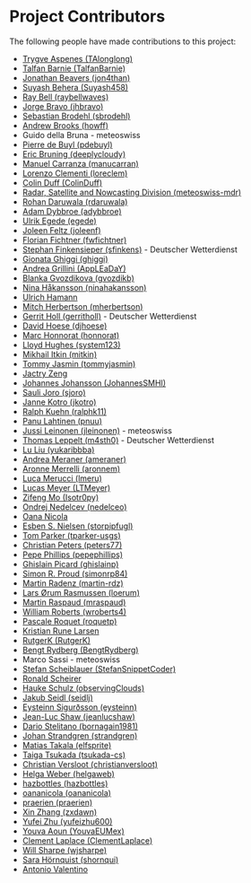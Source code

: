 # Project Contributors

The following people have made contributions to this project:

<!--- Use your GitHub account or any other personal reference URL --->
<!--- If you wish to not use your real name, please use your github username --->
<!--- The list should be alphabetical by last name if possible, with github usernames at the bottom --->
<!--- See https://gist.github.com/djhoese/52220272ec73b12eb8f4a29709be110d for auto-generating parts of this list --->

- [Trygve Aspenes (TAlonglong)](https://github.com/TAlonglong)
- [Talfan Barnie (TalfanBarnie)](https://github.com/TalfanBarnie)
- [Jonathan Beavers (jon4than)](https://github.com/jon4than)
- [Suyash Behera (Suyash458)](https://github.com/Suyash458)
- [Ray Bell (raybellwaves)](https://github.com/raybellwaves)
- [Jorge Bravo (jhbravo)](https://github.com/jhbravo)
- [Sebastian Brodehl (sbrodehl)](https://github.com/sbrodehl)
- [Andrew Brooks (howff)](https://github.com/howff)
- Guido della Bruna - meteoswiss
- [Pierre de Buyl (pdebuyl)](https://github.com/pdebuyl)
- [Eric Bruning (deeplycloudy)](https://github.com/deeplycloudy)
- [Manuel Carranza (manucarran)](https://github.com/manucarran)
- [Lorenzo Clementi (loreclem)](https://github.com/loreclem)
- [Colin Duff (ColinDuff)](https://github.com/ColinDuff)
- [Radar, Satellite and Nowcasting Division (meteoswiss-mdr)](https://github.com/meteoswiss-mdr)
- [Rohan Daruwala (rdaruwala)](https://github.com/rdaruwala)
- [Adam Dybbroe (adybbroe)](https://github.com/adybbroe)
- [Ulrik Egede (egede)](https://github.com/egede)
- [Joleen Feltz (joleenf)](https://github.com/joleenf)
- [Florian Fichtner (fwfichtner)](https://github.com/fwfichtner)
- [Stephan Finkensieper (sfinkens)](https://github.com/sfinkens) - Deutscher Wetterdienst
- [Gionata Ghiggi (ghiggi)](https://github.com/ghiggi)
- [Andrea Grillini (AppLEaDaY)](https://github.com/AppLEaDaY)
- [Blanka Gvozdikova (gvozdikb)](https://github.com/gvozdikb)
- [Nina Håkansson (ninahakansson)](https://github.com/ninahakansson)
- [Ulrich Hamann](https://github.com/)
- [Mitch Herbertson (mherbertson)](https://github.com/mherbertson)
- [Gerrit Holl (gerritholl)](https://github.com/gerritholl) - Deutscher Wetterdienst
- [David Hoese (djhoese)](https://github.com/djhoese)
- [Marc Honnorat (honnorat)](https://github.com/honnorat)
- [Lloyd Hughes (system123)](https://github.com/system123)
- [Mikhail Itkin (mitkin)](https://github.com/mitkin)
- [Tommy Jasmin (tommyjasmin)](https://github.com/tommyjasmin)
- [Jactry Zeng](https://github.com/jactry)
- [Johannes Johansson (JohannesSMHI)](https://github.com/JohannesSMHI)
- [Sauli Joro (sjoro)](https://github.com/sjoro)
- [Janne Kotro (jkotro)](https://github.com/jkotro)
- [Ralph Kuehn (ralphk11)](https://github.com/ralphk11)
- [Panu Lahtinen (pnuu)](https://github.com/pnuu)
- [Jussi Leinonen (jleinonen)](https://github.com/jleinonen) - meteoswiss
- [Thomas Leppelt (m4sth0)](https://github.com/m4sth0) - Deutscher Wetterdienst
- [Lu Liu (yukaribbba)](https://github.com/yukaribbba)
- [Andrea Meraner (ameraner)](https://github.com/ameraner)
- [Aronne Merrelli (aronnem)](https://github.com/aronnem)
- [Luca Merucci (lmeru)](https://github.com/lmeru)
- [Lucas Meyer (LTMeyer)](https://github.com/LTMeyer)
- [Zifeng Mo (Isotr0py)](https://github.com/Isotr0py)
- [Ondrej Nedelcev (nedelceo)](https://github.com/nedelceo)
- [Oana Nicola](https://github.com/)
- [Esben S. Nielsen (storpipfugl)](https://github.com/storpipfugl)
- [Tom Parker (tparker-usgs)](https://github.com/tparker-usgs)
- [Christian Peters (peters77)](https://github.com/peters77)
- [Pepe Phillips (pepephillips)](https://github.com/pepephillips)
- [Ghislain Picard (ghislainp)](https://github.com/ghislainp)
- [Simon R. Proud (simonrp84)](https://github.com/simonrp84)
- [Martin Radenz (martin-rdz)](https://github.com/martin-rdz)
- [Lars Ørum Rasmussen (loerum)](https://github.com/loerum)
- [Martin Raspaud (mraspaud)](https://github.com/mraspaud)
- [William Roberts (wroberts4)](https://github.com/wroberts4)
- [Pascale Roquet (roquetp)](https://github.com/roquetp)
- [Kristian Rune Larsen](https://github.com/)
- [RutgerK (RutgerK)](https://github.com/RutgerK)
- [Bengt Rydberg (BengtRydberg)](https://github.com/BengtRydberg)
- Marco Sassi - meteoswiss
- [Stefan Scheiblauer (StefanSnippetCoder)](https://github.com/StefanSnippetCoder)
- [Ronald Scheirer](https://github.com/)
- [Hauke Schulz (observingClouds)](https://github.com/observingClouds)
- [Jakub Seidl (seidlj)](https://github.com/seidlj)
- [Eysteinn Sigurðsson (eysteinn)](https://github.com/eysteinn)
- [Jean-Luc Shaw (jeanlucshaw)](https://github.com/jeanlucshaw)
- [Dario Stelitano (bornagain1981)](https://github.com/bornagain1981)
- [Johan Strandgren (strandgren)](https://github.com/strandgren)
- [Matias Takala (elfsprite)](https://github.com/elfsprite)
- [Taiga Tsukada (tsukada-cs)](https://github.com/tsukada-cs)
- [Christian Versloot (christianversloot)](https://github.com/christianversloot)
- [Helga Weber (helgaweb)](https://github.com/helgaweb)
- [hazbottles (hazbottles)](https://github.com/hazbottles)
- [oananicola (oananicola)](https://github.com/oananicola)
- [praerien (praerien)](https://github.com/praerien)
- [Xin Zhang (zxdawn)](https://github.com/zxdawn)
- [Yufei Zhu (yufeizhu600)](https://github.com/yufeizhu600)
- [Youva Aoun (YouvaEUMex)](https://github.com/YouvaEUMex)
- [Clement Laplace (ClementLaplace)](https://github.com/ClementLaplace)
- [Will Sharpe (wjsharpe)](https://github.com/wjsharpe)
- [Sara Hörnquist (shornqui)](https://github.com/shornqui)
- [Antonio Valentino](https://github.com/avalentino)
